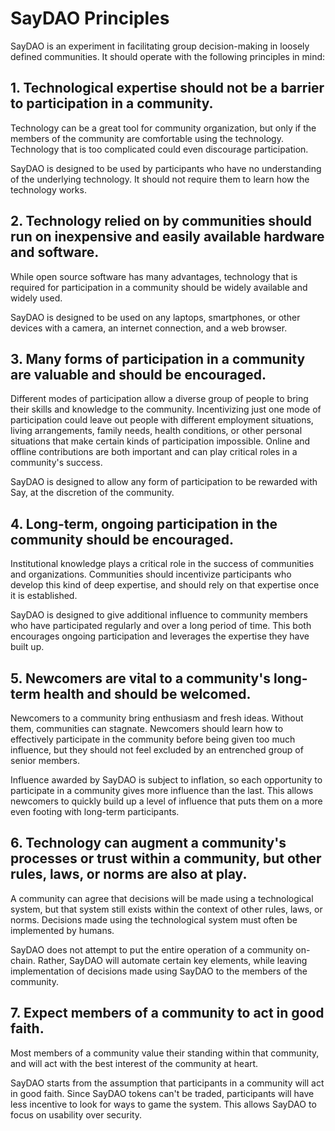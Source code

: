 # SayDAO Principles
SayDAO is an experiment in facilitating group decision-making in loosely defined communities. It should operate with the following principles in mind:

## 1. Technological expertise should not be a barrier to participation in a community.
Technology can be a great tool for community organization, but only if the members of the community are comfortable using the technology. Technology that is too complicated could even discourage participation.
  
SayDAO is designed to be used by participants who have no understanding of the underlying technology. It should not require them to learn how the technology works.

## 2. Technology relied on by communities should run on inexpensive and easily available hardware and software.
While open source software has many advantages, technology that is required for participation in a community should be widely available and widely used.

SayDAO is designed to be used on any laptops, smartphones, or other devices with a camera, an internet connection, and a web browser.

## 3. Many forms of participation in a community are valuable and should be encouraged.
Different modes of participation allow a diverse group of people to bring their skills and knowledge to the community. Incentivizing just one mode of participation could leave out people with different employment situations, living arrangements, family needs, health conditions, or other personal situations that make certain kinds of participation impossible. Online and offline contributions are both important and can play critical roles in a community's success.

SayDAO is designed to allow any form of participation to be rewarded with Say, at the discretion of the community.

## 4. Long-term, ongoing participation in the community should be encouraged.
Institutional knowledge plays a critical role in the success of communities and organizations. Communities should incentivize participants who develop this kind of deep expertise, and should rely on that expertise once it is established.

SayDAO is designed to give additional influence to community members who have participated regularly and over a long period of time. This both encourages ongoing participation and leverages the expertise they have built up.

## 5. Newcomers are vital to a community's long-term health and should be welcomed.
Newcomers to a community bring enthusiasm and fresh ideas. Without them, communities can stagnate. Newcomers should learn how to effectively participate in the community before being given too much influence, but they should not feel excluded by an entrenched group of senior members.

Influence awarded by SayDAO is subject to inflation, so each opportunity to participate in a community gives more influence than the last. This allows newcomers to quickly build up a level of influence that puts them on a more even footing with long-term participants.

## 6. Technology can augment a community's processes or trust within a community, but other rules, laws, or norms are also at play.
A community can agree that decisions will be made using a technological system, but that system still exists within the context of other rules, laws, or norms. Decisions made using the technological system must often be implemented by humans.

SayDAO does not attempt to put the entire operation of a community on-chain. Rather, SayDAO will automate certain key elements, while leaving implementation of decisions made using SayDAO to the members of the community.

## 7. Expect members of a community to act in good faith.
Most members of a community value their standing within that community, and will act with the best interest of the community at heart.

SayDAO starts from the assumption that participants in a community will act in good faith. Since SayDAO tokens can't be traded, participants will have less incentive to look for ways to game the system. This allows SayDAO to focus on usability over security.
